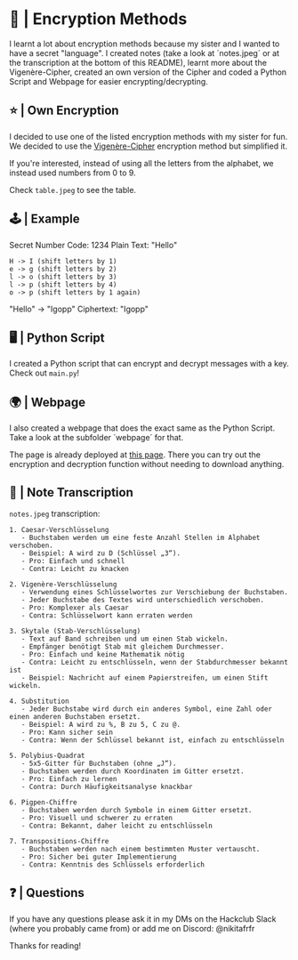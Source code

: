 # 🔣 | Encryption Methods

I learnt a lot about encryption methods because my sister and I wanted to have a secret "language". I created notes (take a look at ´notes.jpeg´ or at the transcription at the bottom of this README), learnt more about the Vigenère-Cipher, created an own version of the Cipher and coded a Python Script and Webpage for easier encrypting/decrypting.

## ⭐️ | Own Encryption

I decided to use one of the listed encryption methods with my sister for fun. We decided to use the [Vigenère-Cipher](https://en.wikipedia.org/wiki/Vigen%C3%A8re_cipher) encryption method but simplified it.

If you're interested, instead of using all the letters from the alphabet, we instead used numbers from 0 to 9.

Check `table.jpeg` to see the table.

##  🕹️ | Example

Secret Number Code: 1234
Plain Text: "Hello"

```
H -> I (shift letters by 1)
e -> g (shift letters by 2)
l -> o (shift letters by 3)
l -> p (shift letters by 4)
o -> p (shift letters by 1 again)
```

"Hello" -> "Igopp"
Ciphertext: "Igopp"

## 🖥️ | Python Script

I created a Python script that can encrypt and decrypt messages with a key. Check out `main.py`!

## 🌍 | Webpage

I also created a webpage that does the exact same as the Python Script. Take a look at the subfolder ´webpage´ for that.

The page is already deployed at [this page](https://hackclub.nik-dev.eu/encryption/webpage/). There you can try out the encryption and decryption function without needing to download anything.

## 📝 | Note Transcription

`notes.jpeg` transcription:
```
1. Caesar-Verschlüsselung  
   - Buchstaben werden um eine feste Anzahl Stellen im Alphabet verschoben.  
   - Beispiel: A wird zu D (Schlüssel „3“).  
   - Pro: Einfach und schnell  
   - Contra: Leicht zu knacken

2. Vigenère-Verschlüsselung  
   - Verwendung eines Schlüsselwortes zur Verschiebung der Buchstaben.  
   - Jeder Buchstabe des Textes wird unterschiedlich verschoben.  
   - Pro: Komplexer als Caesar  
   - Contra: Schlüsselwort kann erraten werden

3. Skytale (Stab-Verschlüsselung)  
   - Text auf Band schreiben und um einen Stab wickeln.  
   - Empfänger benötigt Stab mit gleichem Durchmesser.  
   - Pro: Einfach und keine Mathematik nötig  
   - Contra: Leicht zu entschlüsseln, wenn der Stabdurchmesser bekannt ist  
   - Beispiel: Nachricht auf einem Papierstreifen, um einen Stift wickeln.

4. Substitution  
   - Jeder Buchstabe wird durch ein anderes Symbol, eine Zahl oder einen anderen Buchstaben ersetzt.  
   - Beispiel: A wird zu %, B zu 5, C zu @.  
   - Pro: Kann sicher sein  
   - Contra: Wenn der Schlüssel bekannt ist, einfach zu entschlüsseln

5. Polybius-Quadrat  
   - 5x5-Gitter für Buchstaben (ohne „J“).  
   - Buchstaben werden durch Koordinaten im Gitter ersetzt.  
   - Pro: Einfach zu lernen  
   - Contra: Durch Häufigkeitsanalyse knackbar  

6. Pigpen-Chiffre  
   - Buchstaben werden durch Symbole in einem Gitter ersetzt.  
   - Pro: Visuell und schwerer zu erraten  
   - Contra: Bekannt, daher leicht zu entschlüsseln  

7. Transpositions-Chiffre  
   - Buchstaben werden nach einem bestimmten Muster vertauscht.  
   - Pro: Sicher bei guter Implementierung  
   - Contra: Kenntnis des Schlüssels erforderlich
```

## ❓ | Questions

If you have any questions please ask it in my DMs on the Hackclub Slack (where you probably came from) or add me on Discord: @nikitafrfr

Thanks for reading!